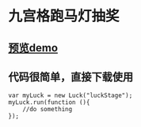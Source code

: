 # 九宫格跑马灯抽奖

## [预览demo](http://donglegend.com/effects/jiugongge/index.html)

## 代码很简单，直接下载使用
```
var myLuck = new Luck("luckStage");
myLuck.run(function (){
	//do something
});
```
